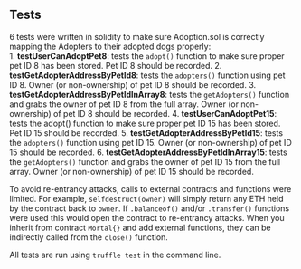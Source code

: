 ## Tests
6 tests were written in solidity to make sure Adoption.sol is correctly mapping the Adopters to their adopted dogs properly:  
    1. **testUserCanAdoptPet8**: tests the `adopt()` function to make sure proper pet ID 8 has been stored. Pet ID 8 should be recorded.
    2. **testGetAdopterAddressByPetId8**: tests the `adopters()` function using pet ID 8. Owner (or non-ownership) of pet ID 8 should be recorded.
    3. **testGetAdopterAddressByPetIdInArray8**: tests the `getAdopters()` function and grabs the owner of pet ID 8 from the full array. Owner (or non-ownership) of pet ID 8 should be recorded.
    4. **testUserCanAdoptPet15**: tests the adopt() function to make sure proper pet ID 15 has been stored. Pet ID 15 should be recorded.
    5. **testGetAdopterAddressByPetId15**: tests the `adopters()` function using pet ID 15. Owner (or non-ownership) of pet ID 15 should be recorded.
    6. **testGetAdopterAddressByPetIdInArray15**: tests the `getAdopters()` function and grabs the owner of pet ID 15 from the full array. Owner (or non-ownership) of pet ID 15 should be recorded.

To avoid re-entrancy attacks, calls to external contracts and functions were limited. For example, `selfdestruct(owner)` will simply return any ETH held by the contract back to `owner`. If `.balanceof()` and/or `.transfer()` functions were used this would open the contract to re-entrancy attacks. When you inherit from contract `Mortal{}` and add external functions, they can be indirectly called from the `close()` function.  

All tests are run using `truffle test` in the command line.  
